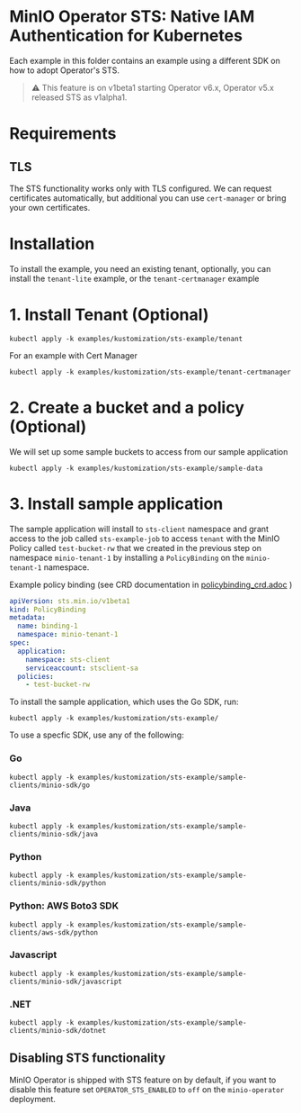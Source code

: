 # MinIO Operator STS: Native IAM Authentication for Kubernetes

Each example in this folder contains an example using a different SDK on how to adopt Operator's STS.

> ⚠️ This feature is on v1beta1 starting Operator v6.x, Operator v5.x released STS as v1alpha1.

# Requirements

## TLS

The STS functionality works only with TLS configured. We can request certificates automatically, but additional you can
use `cert-manager` or bring your own certificates.

# Installation

To install the example, you need an existing tenant, optionally, you can install the `tenant-lite` example, or
the `tenant-certmanager` example

# 1. Install Tenant (Optional)

```shell
kubectl apply -k examples/kustomization/sts-example/tenant
```

For an example with Cert Manager

```shell
kubectl apply -k examples/kustomization/sts-example/tenant-certmanager
```

# 2. Create a bucket and a policy (Optional)

We will set up some sample buckets to access from our sample application

```shell
kubectl apply -k examples/kustomization/sts-example/sample-data
```

# 3. Install sample application

The sample application will install to `sts-client` namespace and grant access to the job called `sts-example-job` to
access `tenant` with the MinIO Policy called `test-bucket-rw` that we created in the previous step on
namespace `minio-tenant-1` by installing a `PolicyBinding` on the `minio-tenant-1` namespace.

Example policy binding (see CRD documentation in [policybinding_crd.adoc](../../../docs/policybinding_crd.adoc) )

```yaml
apiVersion: sts.min.io/v1beta1
kind: PolicyBinding
metadata:
  name: binding-1
  namespace: minio-tenant-1
spec:
  application:
    namespace: sts-client
    serviceaccount: stsclient-sa
  policies:
    - test-bucket-rw

```

To install the sample application, which uses the Go SDK, run:

```shell
kubectl apply -k examples/kustomization/sts-example/
```

To use a specfic SDK, use any of the following:

### Go

```shell
kubectl apply -k examples/kustomization/sts-example/sample-clients/minio-sdk/go
```

### Java

```shell
kubectl apply -k examples/kustomization/sts-example/sample-clients/minio-sdk/java
```

### Python

```shell
kubectl apply -k examples/kustomization/sts-example/sample-clients/minio-sdk/python
```

### Python: AWS Boto3 SDK

```shell
kubectl apply -k examples/kustomization/sts-example/sample-clients/aws-sdk/python
```

### Javascript

```shell
kubectl apply -k examples/kustomization/sts-example/sample-clients/minio-sdk/javascript
```

### .NET

```shell
kubectl apply -k examples/kustomization/sts-example/sample-clients/minio-sdk/dotnet
```

## Disabling STS functionality

MinIO Operator is shipped with STS feature on by default, if you want to disable this feature set `OPERATOR_STS_ENABLED` to `off` on
the `minio-operator` deployment.
